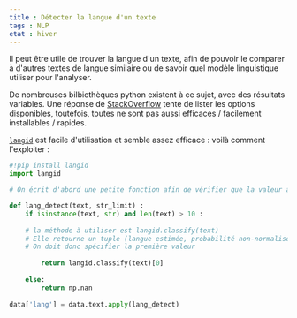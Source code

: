 ```yaml
---
title : Détecter la langue d'un texte
tags : NLP
etat : hiver
---
```


Il peut être utile de trouver la langue d'un texte, afin de pouvoir le comparer à d'autres textes de langue similaire ou de savoir quel modèle linguistique utiliser pour l'analyser.

De nombreuses bilbiothèques python existent à ce sujet, avec des résultats variables. Une réponse de [StackOverflow](https://stackoverflow.com/questions/39142778/python-how-to-determine-the-language) tente de lister les options disponibles, toutefois, toutes ne sont pas aussi efficaces / facilement installables / rapides.

[`langid`](https://github.com/saffsd/langid.py) est facile d'utilisation et semble assez efficace : voilà comment l'exploiter :

```python
#!pip install langid
import langid

# On écrit d'abord une petite fonction afin de vérifier que la valeur analysée est bien textuelle et comprend plus de quelques caractères :

def lang_detect(text, str_limit) :
    if isinstance(text, str) and len(text) > 10 :
	
	# la méthode à utiliser est langid.classify(text)
	# Elle retourne un tuple (langue estimée, probabilité non-normalisée associée)
	# On doit donc spécifier la première valeur
	
        return langid.classify(text)[0]
		
    else:
        return np.nan
    
data['lang'] = data.text.apply(lang_detect)
```

